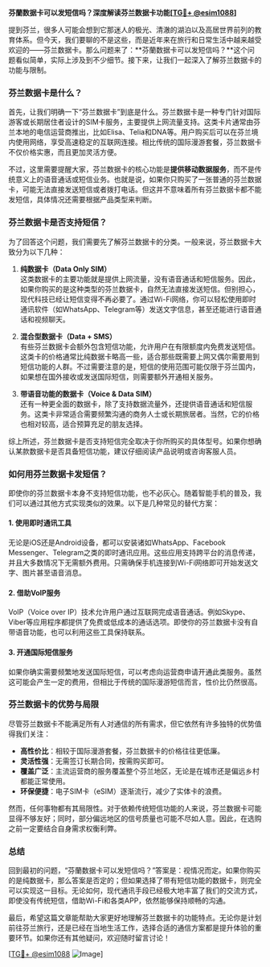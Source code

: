 **芬蘭数据卡可以发短信吗？深度解读芬兰数据卡功能[[TG💪+ @esim1088](https://t.me/s/esim1088)]**

提到芬兰，很多人可能会想到它那迷人的极光、清澈的湖泊以及高居世界前列的教育体系。但今天，我们要聊的不是这些，而是近年来在旅行和日常生活中越来越受欢迎的——芬兰数据卡。那么问题来了：**芬蘭数据卡可以发短信吗？**这个问题看似简单，实际上涉及到不少细节。接下来，让我们一起深入了解芬兰数据卡的功能与限制。

### 芬兰数据卡是什么？

首先，让我们明确一下“芬兰数据卡”到底是什么。芬兰数据卡是一种专门针对国际游客或长期居住者设计的SIM卡服务，主要提供上网流量支持。这类卡片通常由芬兰本地的电信运营商推出，比如Elisa、Telia和DNA等。用户购买后可以在芬兰境内使用网络，享受高速稳定的互联网连接。相比传统的国际漫游套餐，芬兰数据卡不仅价格实惠，而且更加灵活方便。

不过，这里需要提醒大家，芬兰数据卡的核心功能是**提供移动数据服务**，而不是传统意义上的语音通话或短信业务。也就是说，如果你只购买了一张普通的芬兰数据卡，可能无法直接发送短信或者拨打电话。但这并不意味着所有芬兰数据卡都不能发短信，具体情况还需要根据产品类型来判断。

### 芬兰数据卡是否支持短信？

为了回答这个问题，我们需要先了解芬兰数据卡的分类。一般来说，芬兰数据卡大致分为以下几种：

1. **纯数据卡（Data Only SIM）**  
   这类数据卡的主要功能就是提供上网流量，没有语音通话和短信服务。因此，如果你购买的是这种类型的芬兰数据卡，自然无法直接发送短信。但别担心，现代科技已经让短信变得不再必要了。通过Wi-Fi网络，你可以轻松使用即时通讯软件（如WhatsApp、Telegram等）发送文字信息，甚至还能进行语音通话和视频聊天。

2. **混合型数据卡（Data + SMS）**  
   有些芬兰数据卡会额外包含短信功能，允许用户在有限额度内免费发送短信。这类卡的价格通常比纯数据卡略高一些，适合那些既需要上网又偶尔需要用到短信功能的人群。不过需要注意的是，短信的使用范围可能仅限于芬兰国内，如果想在国外接收或发送国际短信，则需要额外开通相关服务。

3. **带语音功能的数据卡（Voice & Data SIM）**  
   还有一种更全面的数据卡，除了支持数据流量外，还提供语音通话和短信服务。这类卡非常适合需要频繁沟通的商务人士或长期旅居者。当然，它的价格也相对较高，适合预算充足的朋友选择。

综上所述，芬兰数据卡是否支持短信完全取决于你所购买的具体型号。如果你想确认某款数据卡是否具备短信功能，建议仔细阅读产品说明或咨询客服人员。

### 如何用芬兰数据卡发短信？

即使你的芬兰数据卡本身不支持短信功能，也不必灰心。随着智能手机的普及，我们可以通过其他方式实现类似的效果。以下是几种常见的替代方案：

#### 1. 使用即时通讯工具
无论是iOS还是Android设备，都可以安装诸如WhatsApp、Facebook Messenger、Telegram之类的即时通讯应用。这些应用支持跨平台的消息传递，并且大多数情况下无需额外费用。只需确保手机连接到Wi-Fi网络即可开始发送文字、图片甚至语音消息。

#### 2. 借助VoIP服务
VoIP（Voice over IP）技术允许用户通过互联网完成语音通话。例如Skype、Viber等应用程序都提供了免费或低成本的通话选项。即使你的芬兰数据卡没有自带语音功能，也可以利用这些工具保持联系。

#### 3. 开通国际短信服务
如果你确实需要频繁地发送国际短信，可以考虑向运营商申请开通此类服务。虽然这可能会产生一定的费用，但相比于传统的国际漫游短信而言，性价比仍然很高。

### 芬兰数据卡的优势与局限

尽管芬兰数据卡不能满足所有人对通信的所有需求，但它依然有许多独特的优势值得我们关注：

- **高性价比**：相较于国际漫游套餐，芬兰数据卡的价格往往更低廉。
- **灵活性强**：无需签订长期合同，按需购买即可。
- **覆盖广泛**：主流运营商的服务覆盖整个芬兰地区，无论是在城市还是偏远乡村都能正常使用。
- **环保便捷**：电子SIM卡（eSIM）逐渐流行，减少了实体卡的浪费。

然而，任何事物都有其局限性。对于依赖传统短信功能的人来说，芬兰数据卡可能显得不够友好；同时，部分偏远地区的信号质量也可能不尽如人意。因此，在选购之前一定要结合自身需求权衡利弊。

### 总结

回到最初的问题，“芬蘭数据卡可以发短信吗？”答案是：视情况而定。如果你购买的是纯数据卡，那么答案是否定的；但如果选择了带有短信功能的数据卡，则完全可以实现这一目标。无论如何，现代通讯手段已经极大地丰富了我们的交流方式，即使没有传统短信，借助Wi-Fi和各类APP，依然能够保持顺畅的沟通。

最后，希望这篇文章能帮助大家更好地理解芬兰数据卡的功能特点。无论你是计划前往芬兰旅行，还是已经在当地生活工作，选择合适的通信方案都是提升体验的重要环节。如果你还有其他疑问，欢迎随时留言讨论！

[[TG💪+ @esim1088](https://t.me/s/esim1088) ![Image](https://i.postimg.cc/4NQfJmqS/Snipaste-2025-05-13-00-14-12.png)]